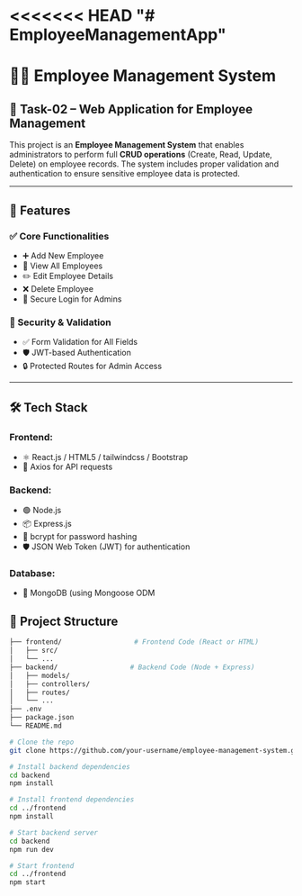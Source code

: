 <<<<<<< HEAD
"# EmployeeManagementApp" 
=======
# 🧑‍💼 Employee Management System

## 📌 Task-02 – Web Application for Employee Management

This project is an **Employee Management System** that enables administrators to perform full **CRUD operations** (Create, Read, Update, Delete) on employee records. The system includes proper validation and authentication to ensure sensitive employee data is protected.

---

## 🚀 Features

### ✅ Core Functionalities
- ➕ Add New Employee
- 📄 View All Employees
- ✏️ Edit Employee Details
- ❌ Delete Employee
- 🔐 Secure Login for Admins

### 🔐 Security & Validation
- ✅ Form Validation for All Fields
- 🛡️ JWT-based Authentication
- 🔒 Protected Routes for Admin Access

---

## 🛠️ Tech Stack

### Frontend:
- ⚛️ React.js / HTML5 / tailwindcss / Bootstrap
- 🔄 Axios for API requests

### Backend:
- 🟢 Node.js
- 📦 Express.js
- 🧰 bcrypt for password hashing
- 🛡️ JSON Web Token (JWT) for authentication

### Database:
- 🍃 MongoDB (using Mongoose ODM

## 📁 Project Structure

```bash
├── frontend/                  # Frontend Code (React or HTML)
│   ├── src/
│   └── ...
├── backend/                  # Backend Code (Node + Express)
│   ├── models/
│   ├── controllers/
│   ├── routes/
│   └── ...
├── .env
├── package.json
└── README.md

# Clone the repo
git clone https://github.com/your-username/employee-management-system.git

# Install backend dependencies
cd backend
npm install

# Install frontend dependencies
cd ../frontend
npm install

# Start backend server
cd backend
npm run dev

# Start frontend
cd ../frontend
npm start
